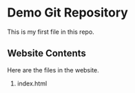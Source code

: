 # Demo Git Repository

This is my first file in this repo.

## Website Contents

Here are the files in the website.

1. index.html


